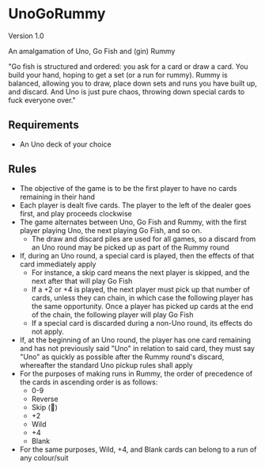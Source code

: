 # UnoGoRummy

Version 1.0

An amalgamation of Uno, Go Fish and (gin) Rummy

"Go fish is structured and ordered: you ask for a card or draw a card. You build your hand, hoping to get a set (or a run for rummy). Rummy is balanced, allowing you to draw, place down sets and runs you have built up, and discard. And Uno is just pure chaos, throwing down special cards to fuck everyone over."

## Requirements
* An Uno deck of your choice

## Rules
* The objective of the game is to be the first player to have no cards remaining in their hand
* Each player is dealt five cards. The player to the left of the dealer goes first, and play proceeds clockwise
* The game alternates between Uno, Go Fish and Rummy, with the first player playing Uno, the next playing Go Fish, and so on.
    * The draw and discard piles are used for all games, so a discard from an Uno round may be picked up as part of the Rummy round
* If, during an Uno round, a special card is played, then the effects of that card immediately apply
    * For instance, a skip card means the next player is skipped, and the next after that will play Go Fish
    * If a +2 or +4 is played, the next player must pick up that number of cards, unless they can chain, in which case the following player has the same opportunity. Once a player has picked up cards at the end of the chain, the following player will play Go Fish
    * If a special card is discarded during a non-Uno round, its effects do not apply.
* If, at the beginning of an Uno round, the player has one card remaining and has not previously said "Uno" in relation to said card, they must say "Uno" as quickly as possible after the Rummy round's discard, whereafter the standard Uno pickup rules shall apply
* For the purposes of making runs in Rummy, the order of precedence of the cards in ascending order is as follows:
    * 0-9
    * Reverse
    * Skip (🚫)
    * +2
    * Wild
    * +4
    * Blank
* For the same purposes, Wild, +4, and Blank cards can belong to a run of any colour/suit
